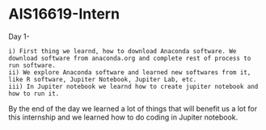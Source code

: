 # AIS16619-Intern
Day 1-
 
    i) First thing we learnd, how to download Anaconda software. We download software from anaconda.org and complete rest of process to run software.
    ii) We explore Anaconda software and learned new softwares from it, like R software, Jupiter Notebook, Jupiter Lab, etc. 
    iii) In Jupiter notebook we learnd how to create jupiter notebook and how to run it.
By the end of the day we learned a lot of things that will benefit us a lot for this internship and we learned how to do coding in Jupiter notebook.
